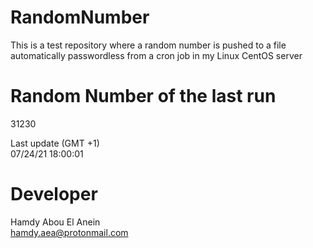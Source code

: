 # RandomNumber    
This is a test repository where a random number is pushed to a file automatically passwordless from a cron job in my Linux CentOS server    
# Random Number of the last run   
31230
      
Last update (GMT +1)    
07/24/21 18:00:01
# Developer    
Hamdy Abou El Anein   
hamdy.aea@protonmail.com
